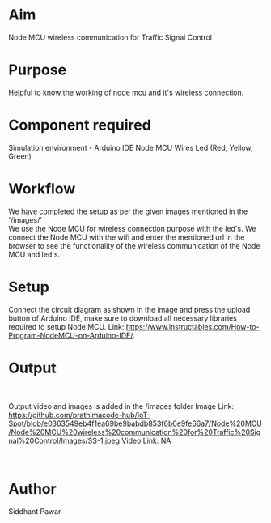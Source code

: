 # Aim
Node MCU wireless communication for Traffic Signal Control<br>

# Purpose
Helpful to know the working of node mcu and it's wireless connection.
<br>

# Component required
Simulation environment - Arduino IDE
Node MCU
Wires
Led (Red, Yellow, Green)
<br>


# Workflow
We have completed the setup as per the given images mentioned in the '/images/'<br>
We use the Node MCU for wireless connection purpose with the led's. We connect the Node MCU with the wifi and enter the mentioned url in the browser to see the functionality of the wireless communication of the Node MCU and led's.
<br>

# Setup 
Connect the circuit diagram as shown in the image and press the upload button of Arduino IDE, make sure to download all necessary libraries required to setup Node MCU. Link: https://www.instructables.com/How-to-Program-NodeMCU-on-Arduino-IDE/.

# Output


<br>

Output video and images is added in the /images folder
Image Link: https://github.com/prathimacode-hub/IoT-Spot/blob/e0363549eb4f1ea69be9babdb853f6b6e9fe66a7/Node%20MCU/Node%20MCU%20wireless%20communication%20for%20Traffic%20Signal%20Control/Images/SS-1.jpeg
Video Link: NA

<br>

# Author
Siddhant Pawar

